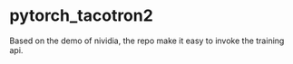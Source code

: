 # pytorch_tacotron2
Based on the demo of nividia, the repo make it easy to invoke the training api.
